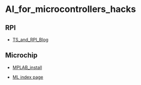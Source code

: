 # AI_for_microcontrollers_hacks

## RPI

- [TS_and_RPI_Blog](https://learn.adafruit.com/running-tensorflow-lite-on-the-raspberry-pi-4/initial-setup)

## Microchip

- [MPLAB_install](https://www.microchip.com/en-us/tools-resources/develop/mplab-x-ide#tabs)

- [ML index page](https://www.microchip.com/en-us/solutions/technologies/machine-learning)
